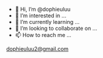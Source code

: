 - 👋 Hi, I’m @dophieuluu
- 👀 I’m interested in ...
- 🌱 I’m currently learning ...
- 💞️ I’m looking to collaborate on ...
- 📫 How to reach me ...

<!---
dophieuluu/dophieuluu is a ✨ special ✨ repository because its `README.md` (this file) appears on your GitHub profile.
You can click the Preview link to take a look at your changes.
--->
dophieuluu2@gmail.com
